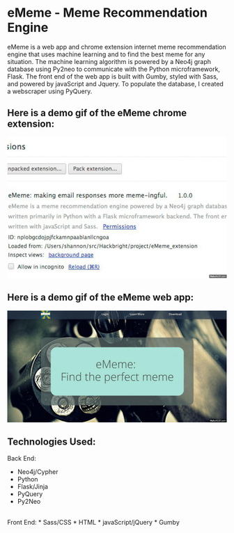 eMeme - Meme Recommendation Engine
====================================

eMeme is a web app and chrome extension internet meme recommendation engine that 
uses machine learning and to find the best meme for any situation. The machine 
learning algorithm is powered by a Neo4j graph database using Py2neo to communicate 
with the Python microframework, Flask. The front end of the web app is built with 
Gumby, styled with Sass, and powered by javaScript and Jquery.
To populate the database, I created a webscraper using PyQuery. 

Here is a demo gif of the eMeme chrome extension:
-------------------------------------------------
![eMeme Chrome Extension Demo](https://raw.githubusercontent.com/karishay/eMeme_webapp/master/eMemeExtensionDemo.gif)

Here is a demo gif of the eMeme web app:
----------------------------------------
![eMeme Web App Demo](https://raw.githubusercontent.com/karishay/eMeme_webapp/master/eMemeWebAppDemo.gif)

Technologies Used:
-----------------
Back End:
* Neo4j/Cypher
* Python
* Flask/Jinja
* PyQuery
* Py2Neo
<br>
Front End:
* Sass/CSS
* HTML
* javaScript/jQuery
* Gumby
